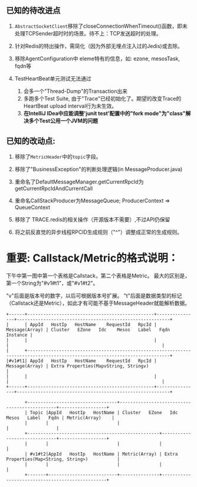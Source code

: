 ## 已知的待改进点

1. `AbstractSocketClient`移除了closeConnectionWhenTimeout()函数，即未处理TCPSender超时时的场景。待不上：TCP发送超时的处理。

2. 针对Redis的特出操作，需简化（因为外部无埋点注入过的Jedis)或去除。

3. 移除AgentConfiguration中 eleme特有的信息，如: ezone, mesosTask, fqdn等

4. TestHeartBeat单元测试无法通过
    1. 会多一个"Thread-Dump"的Transaction出来
    2. 多跑多个Test Suite, 由于"Trace"已经初始化了。期望的改变Trace的HeartBeat upload interval行为未生效。
    3. **在IntelliJ IDea中应能调整'junit test'配置中的"fork mode"为"class"解决多个Test公用一个JVM的问题**

## 已知的改动点:

1. 移除了`MetricHeader`中的`topic`字段。

2. 移除了"BusinessException"的判断处理逻辑(in MessageProducer.java)

3. 重命名了DefaultMessageManager.getCurrentRpcId为getCurrentRpcIdAndCurrentCall

4. 重命名CallStackProducer为MessageQueue;  ProducerContext => QueueContext

6. 移除了 TRACE.redis的相关操作（开源版本不需要）,不过API仍保留

7. 将之前反直觉的异步线程RPCID生成规则（"^"）调整成正常的生成规则。


# 重要: Callstack/Metric的格式说明：

下午中第一图中第一个表格是Callstack，第二个表格是Metric。
最大的区别是，第一个String为"#v1#t1"，或"#v1#t2"。

"v"后面是版本号的数字，以后可根据版本号扩展。
"t"后面是数据类型的标记（Callstack还是Metric），如此才有可能不基于MessageHeader就能解析数据。

```
+------+------------------------------------------------+----------------+----------------------------------------------------------+
|      | AppId   HostIp   HostName    RequestId   RpcId | Message(Array) | Cluster   EZone   Idc    Mesos   Label   Fqdn   Instance |
|      |                                                |                |                                                          |
|      +----------------------------------------------------------------------------------------------------------------------------+
|#v1#t1| AppId   HostIp   HostName    RequestId   RpcId | Message(Array) | Extra Properties(MapvString, Stringv)                    |
|      |                                                |                |                                                          |
+------+------------------------------------------------+----------------+----------------------------------------------------------+

       +----------------------------------+----------------------------------------------+------------------+
       | Topic |AppId   HostIp   HostName | Cluster   EZone   Idc   Mesos   Label   Fqdn | Metric(Array)    |
       |       |                          |                                              |                  |
       +--------------------------------------------------+------------------------------+------------------+
       |       |                          |               |                                                 |
       | #v1#t2|AppId   HostIp   HostName | Metric(Array) | Extra Properties(Map<String, String>)           |
       |       |                          |               |                                                 |
       +-------+--------------------------+---------------+-------------------------------------------------+

```